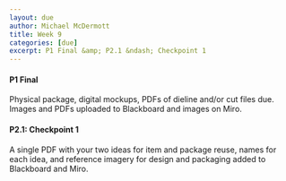 ```yaml
---
layout: due
author: Michael McDermott
title: Week 9
categories: [due]
excerpt: P1 Final &amp; P2.1 &ndash; Checkpoint 1
---
```

#### P1 Final
Physical package, digital mockups, PDFs of dieline and/or cut files due. Images and PDFs uploaded to Blackboard and images on Miro.

#### P2.1: Checkpoint 1
A single PDF with your two ideas for item and package reuse, names for each idea, and reference imagery for design and packaging added to Blackboard and Miro.